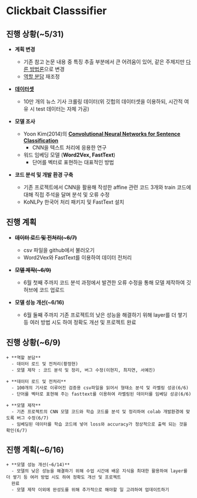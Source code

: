 Clickbait Classsifier
=====================  

진행 상황(~5/31)
---------------

+ **계획 변경**
  - 기존 참고 논문 내용 중 특징 추출 부분에서 큰 어려움이 있어, 같은 주제지만 [다른 방법론](https://github.com/2alive3s/Fake_news/blob/master/%5BJIPS%5DFake%20news%20detection%20using%20deep%20learning.pdf)으로 변경
  - [역할 분담](https://github.com/rjhwang08/Clickbait-Classsifier/issues/2) 재조정

+ [**데이터셋**](https://github.com/2alive3s/Fake_news/tree/master/data)
  - 10만 개의 뉴스 기사 크롤링 데이터(위 깃헙의 데이터셋을 이용하되, 시간적 여유 시 test 데이터는 자체 가공) 

+ **모델 조사**
  - Yoon Kim(2014)의 [**Convolutional Neural Networks for Sentence Classification**](https://arxiv.org/pdf/1408.5882.pdf)
    * CNN을 텍스트 처리에 응용한 연구
  - 워드 임베딩 모델 (**Word2Vex, FastText**)
    * 단어를 벡터로 표현하는 대표적인 방법
  
+ **코드 분석 및 개발 환경 구축**
  - 기존 프로젝트에서 CNN을 활용해 작성한 affine 관련 코드 3개와 train 코드에 대해 직접 주석을 달며 분석 및 오류 수정
  - KoNLPy 한국어 처리 패키지 및 FastText 설치

진행 계획
---------
+ ~~**데이터 로드 및 전처리(~6/7)**~~
  - csv 파일을 github에서 불러오기
  - Word2Vex와 FastText를 이용하여 데이터 전처리

+ ~~**모델 제작(~6/9)**~~
  - 6월 첫째 주까지 코드 분석 과정에서 발견한 오류 수정을 통해 모델 제작하여 깃허브에 코드 업로드
  
+ **모델 성능 개선(~6/16)**
  - 6월 둘째 주까지 기존 프로젝트의 낮은 성능을 해결하기 위해 layer를 더 쌓기 등 여러 방법 시도 하여 정확도 개선 및 프로젝트 
  완료


진행 상황(~6/9)
---------------
```
+ **역할 분담**
  - 데이터 로드 및 전처리(황정현)
  - 모델 제작 : 코드 분석 및 정리, 버그 수정(이현지, 최지연, 서예진)
  
+ **데이터 로드 및 전처리**
  - 100개의 기사로 이루어진 검증용 csv파일을 읽어서 형태소 분석 및 라벨링 성공(6/6)
  - 단어를 벡터로 표현해 주는 fasttext를 이용하여 라벨링된 데이터를 임베딩 성공(6/6)
  
+ **모델 제작**
  - 기존 프로젝트의 CNN 모델 코드와 학습 코드를 분석 및 정리하여 colab 개발환경에 맞도록 버그 수정(6/7)
  - 임베딩된 데이터를 학습 코드에 넣어 loss와 accuracy가 정상적으로 출력 되는 것을 확인(6/7)
```

진행 계획(~6/16)
---------------
```
+ **모델 성능 개선(~6/14)**
  - 모델의 낮은 성능을 해결하기 위해 수업 시간에 배운 지식을 최대한 활용하여 layer를 더 쌓기 등 여러 방법 시도 하여 정확도 개선 및 프로젝트 
  완료
  - 모델 제작 이외에 완성도를 위해 추가적으로 해야할 일 고려하여 업데이트하기
```

